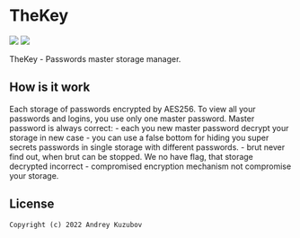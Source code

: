 # TheKey

[![](https://github.com/klee0kai/thekey/actions/workflows/deploy_dev.yml/badge.svg)](https://github.com/klee0kai/thekey/actions/workflows/deploy_dev.yml)
[![](https://img.shields.io/badge/license-GNU_GPLv3-blue.svg?style=flat-square)](./LICENCE.md)

TheKey - Passwords master storage manager.

## How is it work 

Each storage of passwords encrypted by AES256.
To view all your passwords and logins, you use only one master password.
Master password is always correct:
    - each you new master password decrypt your storage in new case
    - you can use a false bottom for hiding you super secrets passwords in single storage with different passwords.
    - brut never find out, when brut can be stopped. We no have flag, that storage decrypted incorrect 
    - compromised encryption mechanism not compromise your storage.


## License
```
Copyright (c) 2022 Andrey Kuzubov
```
